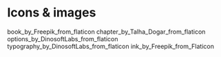 # Icons & images
book_by_Freepik_from_flaticon
chapter_by_Talha_Dogar_from_flaticon
options_by_DinosoftLabs_from_flaticon
typography_by_DinosoftLabs_from_flaticon
ink_by_Freepik_from_Flaticon